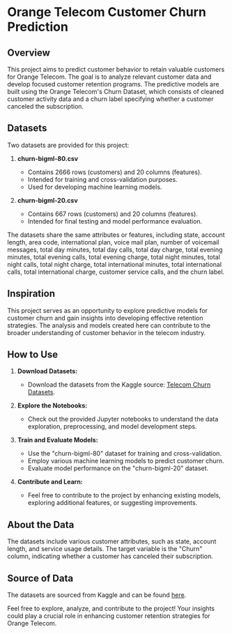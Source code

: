 # Orange Telecom Customer Churn Prediction

## Overview

This project aims to predict customer behavior to retain valuable customers for Orange Telecom. The goal is to analyze relevant customer data and develop focused customer retention programs. The predictive models are built using the Orange Telecom's Churn Dataset, which consists of cleaned customer activity data and a churn label specifying whether a customer canceled the subscription.

## Datasets

Two datasets are provided for this project:

1. **churn-bigml-80.csv**
   - Contains 2666 rows (customers) and 20 columns (features).
   - Intended for training and cross-validation purposes.
   - Used for developing machine learning models.

2. **churn-bigml-20.csv**
   - Contains 667 rows (customers) and 20 columns (features).
   - Intended for final testing and model performance evaluation.

The datasets share the same attributes or features, including state, account length, area code, international plan, voice mail plan, number of voicemail messages, total day minutes, total day calls, total day charge, total evening minutes, total evening calls, total evening charge, total night minutes, total night calls, total night charge, total international minutes, total international calls, total international charge, customer service calls, and the churn label.

## Inspiration

This project serves as an opportunity to explore predictive models for customer churn and gain insights into developing effective retention strategies. The analysis and models created here can contribute to the broader understanding of customer behavior in the telecom industry.

## How to Use

1. **Download Datasets:**
   - Download the datasets from the Kaggle source: [Telecom Churn Datasets](https://www.kaggle.com/datasets/mnassrib/telecom-churn-datasets?datasetId=255093&sortBy=voteCount&select=churn-bigml-80.csv).

2. **Explore the Notebooks:**
   - Check out the provided Jupyter notebooks to understand the data exploration, preprocessing, and model development steps.

3. **Train and Evaluate Models:**
   - Use the "churn-bigml-80" dataset for training and cross-validation.
   - Employ various machine learning models to predict customer churn.
   - Evaluate model performance on the "churn-bigml-20" dataset.

4. **Contribute and Learn:**
   - Feel free to contribute to the project by enhancing existing models, exploring additional features, or suggesting improvements.

## About the Data

The datasets include various customer attributes, such as state, account length, and service usage details. The target variable is the "Churn" column, indicating whether a customer has canceled their subscription.

## Source of Data

The datasets are sourced from Kaggle and can be found [here](https://www.kaggle.com/datasets/mnassrib/telecom-churn-datasets?datasetId=255093&sortBy=voteCount&select=churn-bigml-80.csv).


Feel free to explore, analyze, and contribute to the project! Your insights could play a crucial role in enhancing customer retention strategies for Orange Telecom.
